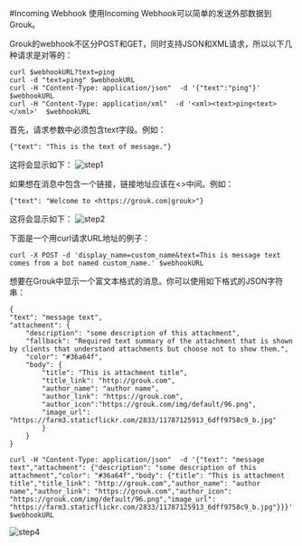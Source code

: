 #Incoming Webhook
使用Incoming Webhook可以简单的发送外部数据到Grouk。

Grouk的webhook不区分POST和GET，同时支持JSON和XML请求，所以以下几种请求是对等的：
    
    curl $webhookURL?text=ping
    curl -d "text=ping" $webhookURL
    curl -H "Content-Type: application/json"  -d '{"text":"ping"}'  $webhookURL
    curl -H "Content-Type: application/xml"  -d '<xml><text>ping<text></xml>'  $webhookURL
    
首先，请求参数中必须包含text字段。例如：
    
    {"text": "This is the text of message."} 
    
这将会显示如下：
![step1](https://s3.cn-north-1.amazonaws.com.cn/grouk-public/integration/incomingwebhook/incomingwebhook_step1.png)
        
如果想在消息中包含一个链接，链接地址应该在<>中间。例如：
    
    {"text": "Welcome to <https://grouk.com|grouk>"} 
    
这将会显示如下：
![step2](https://s3.cn-north-1.amazonaws.com.cn/grouk-public/integration/incomingwebhook/incomingwebhook_step2.png)

下面是一个用curl请求URL地址的例子：
    
    curl -X POST -d 'display_name=custom_name&text=This is message text comes from a bot named custom_name.' $webhookURL
    
    
想要在Grouk中显示一个富文本格式的消息。你可以使用如下格式的JSON字符串：
    
    {
    "text": "message text",
    "attachment": {
        "description": "some description of this attachment",
        "fallback": "Required text summary of the attachment that is shown by clients that understand attachments but choose not to show them.",
        "color": "#36a64f",
        "body": {
            "title": "This is attachment title",
            "title_link": "http://grouk.com",
            "author_name": "author name",
            "author_link": "https://grouk.com",
            "author_icon":"https://grouk.com/img/default/96.png",
            "image_url": "https://farm3.staticflickr.com/2833/11787125913_6dff9758c9_b.jpg"
            }
        }
    }

    curl -H "Content-Type: application/json"  -d '{"text": "message text","attachment": {"description": "some description of this attachment","color": "#36a64f","body": {"title": "This is attachment title","title_link": "http://grouk.com","author_name": "author name","author_link": "https://grouk.com","author_icon": "https://grouk.com/img/default/96.png","image_url": "https://farm3.staticflickr.com/2833/11787125913_6dff9758c9_b.jpg"}}}'  $webhookURL
    
![step4](https://s3.cn-north-1.amazonaws.com.cn/grouk-public/integration/incomingwebhook/incomingwebhook_step4.png)